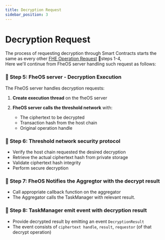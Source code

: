 ```yaml
---
title: Decryption Request
sidebar_position: 3
---
```


# Decryption Request

The process of requesting decryption through Smart Contracts starts the same as every other [FHE Operation Request](fhe-operation.md) 📌steps 1-4, \
Here we'll continue from FheOS server handling such request as follows:

### 📌 Step 5: FheOS server - Decryption Execution
The FheOS server handles decryption requests:

1. **Create execution thread** on the fheOS server

2. **FheOS server calls the threshold network** with:
   - The ciphertext to be decrypted
   - Transaction hash from the host chain
   - Original operation handle

### 📌 Step 6: Threshold network security protocol
   - Verify the host chain requested the desired decryption
   - Retrieve the actual ciphertext hash from private storage
   - Validate ciphertext hash integrity
   - Perform secure decryption

### 📌 Step 7: FheOS Notifies the Aggregtor with the decrypt result
   - Call appropriate callback function on the aggregator
   - The Aggregator calls the TaskManager with relevant result.

### 📌 Step 8: TaskManager emit event with decryption result
   - Provide decrypted result by emitting an event `DecryptionResult`
   - The event consists of `ciphertext handle`, `result`, `requestor` (of that decrypt operation)
